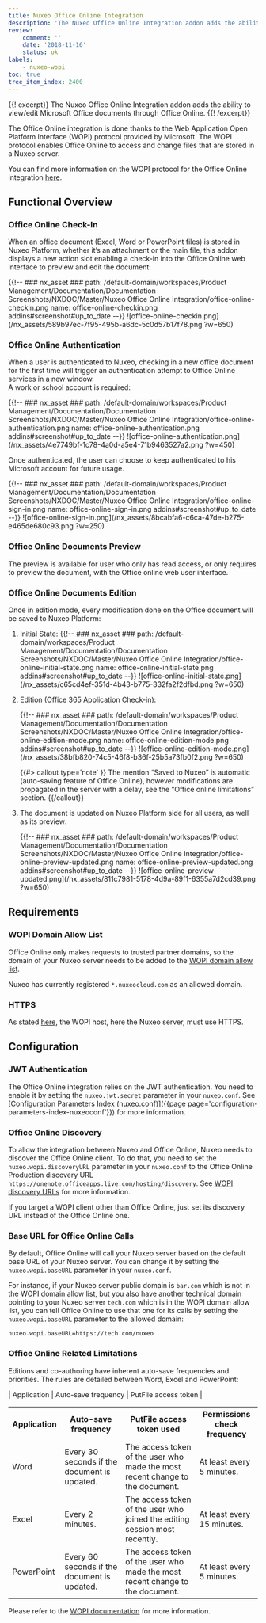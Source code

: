 ```yaml
---
title: Nuxeo Office Online Integration
description: 'The Nuxeo Office Online Integration addon adds the ability to view/edit Microsoft Office documents through Office Online.'
review:
    comment: ''
    date: '2018-11-16'
    status: ok
labels:
    - nuxeo-wopi
toc: true
tree_item_index: 2400
---
```


{{! excerpt}}
The Nuxeo Office Online Integration addon adds the ability to view/edit Microsoft Office documents through Office Online.
{{! /excerpt}}

The Office Online integration is done thanks to the Web Application Open Platform Interface (WOPI) protocol provided by Microsoft. The WOPI protocol enables Office Online to access and change files that are stored in a Nuxeo server.

You can find more information on the WOPI protocol for the Office Online integration [here](https://docs.microsoft.com/en-us/microsoft-365/cloud-storage-partner-program/online/).

## Functional Overview

### Office Online Check-In

When an office document (Excel, Word or PowerPoint files) is stored in Nuxeo Platform, whether it’s an attachment or the main file, this addon displays a new action slot enabling a check-in into the Office Online web interface to preview and edit the document:

{{!--     ### nx_asset ###
    path: /default-domain/workspaces/Product Management/Documentation/Documentation Screenshots/NXDOC/Master/Nuxeo Office Online Integration/office-online-checkin.png
    name: office-online-checkin.png
    addins#screenshot#up_to_date
--}}
![office-online-checkin.png](/nx_assets/589b97ec-7f95-495b-a6dc-5c0d57b17f78.png ?w=650)

### Office Online Authentication

When a user is authenticated to Nuxeo, checking in a new office document for the first time will trigger an authentication attempt to Office Online services in a new window. </br>
A work or school account is required:

{{!--     ### nx_asset ###
    path: /default-domain/workspaces/Product Management/Documentation/Documentation Screenshots/NXDOC/Master/Nuxeo Office Online Integration/office-online-authentication.png
    name: office-online-authentication.png
    addins#screenshot#up_to_date
--}}
![office-online-authentication.png](/nx_assets/4e7749bf-1c78-4a0d-a5e4-71b9463527a2.png ?w=450)

Once authenticated, the user can choose to keep authenticated to his Microsoft account for future usage.

{{!--     ### nx_asset ###
    path: /default-domain/workspaces/Product Management/Documentation/Documentation Screenshots/NXDOC/Master/Nuxeo Office Online Integration/office-online-sign-in.png
    name: office-online-sign-in.png
    addins#screenshot#up_to_date
--}}
![office-online-sign-in.png](/nx_assets/8bcabfa6-c6ca-47de-b275-e465de680c93.png ?w=250)

### Office Online Documents Preview

The preview is available for user who only has read access, or only requires to preview the document, with the Office online web user interface.

### Office Online Documents Edition

Once in edition mode, every modification done on the Office document will be saved to Nuxeo Platform:

1. Initial State:
    {{!--     ### nx_asset ###
      path: /default-domain/workspaces/Product Management/Documentation/Documentation Screenshots/NXDOC/Master/Nuxeo Office Online Integration/office-online-initial-state.png
      name: office-online-initial-state.png
      addins#screenshot#up_to_date
    --}}
    ![office-online-initial-state.png](/nx_assets/c65cd4ef-351d-4b43-b775-332fa2f2dfbd.png ?w=650)
1. Edition (Office 365 Application Check-in):

    {{!--     ### nx_asset ###
      path: /default-domain/workspaces/Product Management/Documentation/Documentation Screenshots/NXDOC/Master/Nuxeo Office Online Integration/office-online-edition-mode.png
      name: office-online-edition-mode.png
      addins#screenshot#up_to_date
    --}}
    ![office-online-edition-mode.png](/nx_assets/38bfb820-74c5-46f8-b36f-25b5a73fb0f2.png ?w=650)

    {{#> callout type='note' }}
    The mention “Saved to Nuxeo” is automatic (auto-saving feature of Office Online), however modifications are propagated in the server with a delay, see the “Office online limitations” section.
    {{/callout}}

1. The document is updated on Nuxeo Platform side for all users, as well as its preview:    

    {{!--     ### nx_asset ###
      path: /default-domain/workspaces/Product Management/Documentation/Documentation Screenshots/NXDOC/Master/Nuxeo Office Online Integration/office-online-preview-updated.png
      name: office-online-preview-updated.png
      addins#screenshot#up_to_date
    --}}
    ![office-online-preview-updated.png](/nx_assets/811c7981-5178-4d9a-89f1-6355a7d2cd39.png ?w=650)

<!-- TODO
### Office Online Documents Versions Increment
{{!--     ### nx_asset ###
    path: /default-domain/workspaces/Product Management/Documentation/Documentation Screenshots/NXDOC/Master/Nuxeo Office Online Integration/office-online-tracked-version.png
    name: office-online-tracked-version.png
    addins#screenshot#up_to_date
--}}
![office-online-tracked-version.png](/nx_assets/a4572e58-6fa2-4a5e-9cd6-235250303a31.png ?w=650)

### Co-Authoring
-->

## Requirements

### WOPI Domain Allow List

Office Online only makes requests to trusted partner domains, so the domain of your Nuxeo server needs to be added to the [WOPI domain allow list](https://docs.microsoft.com/en-us/microsoft-365/cloud-storage-partner-program/online/build-test-ship/settings#wopi-domain-allow-list).

Nuxeo has currently registered `*.nuxeocloud.com` as an allowed domain.

### HTTPS

As stated [here](https://docs.microsoft.com/en-us/microsoft-365/cloud-storage-partner-program/online/build-test-ship/environments#production-environment), the WOPI host, here the Nuxeo server, must use HTTPS.

## Configuration

### JWT Authentication

The Office Online integration relies on the JWT authentication. You need to enable it by setting the `nuxeo.jwt.secret` parameter in your `nuxeo.conf`. See [Configuration Parameters Index (nuxeo.conf)]({{page page='configuration-parameters-index-nuxeoconf'}}) for more information.

### Office Online Discovery

To allow the integration between Nuxeo and Office Online, Nuxeo needs to discover the Office Online client. To do that, you need to set the `nuxeo.wopi.discoveryURL` parameter in your `nuxeo.conf` to the Office Online Production discovery URL `https://onenote.officeapps.live.com/hosting/discovery`. See [WOPI discovery URLs](https://docs.microsoft.com/en-us/microsoft-365/cloud-storage-partner-program/online/build-test-ship/environments#wopi-discovery-urls) for more information.

If you target a WOPI client other than Office Online, just set its discovery URL instead of the Office Online one.

### Base URL for Office Online Calls

By default, Office Online will call your Nuxeo server based on the default base URL of your Nuxeo server. You can change it by setting the `nuxeo.wopi.baseURL` parameter in your `nuxeo.conf`.

For instance, if your Nuxeo server public domain is `bar.com` which is not in the WOPI domain allow list, but you also have another technical domain pointing to your Nuxeo server `tech.com` which is in the WOPI domain allow list, you can tell Office Online to use that one for its calls by setting the `nuxeo.wopi.baseURL` parameter to the allowed domain:

```
nuxeo.wopi.baseURL=https://tech.com/nuxeo
```

### Office Online Related Limitations

Editions and co-authoring have inherent auto-save frequencies and priorities.
The rules are detailed between Word, Excel and PowerPoint:

| Application | Auto-save frequency | PutFile access token |

<table>
<tr>
  <th>Application</th>
  <th>Auto-save frequency</th>
  <th>PutFile access token used</th>
  <th>Permissions check frequency</th>
</tr>
<tr>
  <td>Word</td>
  <td>Every 30 seconds if the document is updated.</td>
  <td>The access token of the user who made the most recent change to the document.</td>
  <td>At least every 5 minutes.</td>
</tr>
<tr>
  <td>Excel</td>
  <td>Every 2 minutes.</td>
  <td>The access token of the user who joined the editing session most recently.</td>
  <td>At least every 15 minutes.</td>
</tr>
<tr>
  <td>PowerPoint</td>
  <td>Every 60 seconds if the document is updated.</td>
  <td>The access token of the user who made the most recent change to the document.</td>
  <td>At least every 5 minutes.</td>
</tr>
</table>

Please refer to the [WOPI documentation](https://docs.microsoft.com/en-us/microsoft-365/cloud-storage-partner-program/online/scenarios/coauth) for more information.
